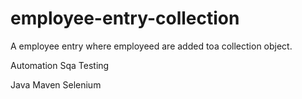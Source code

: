 # employee-entry-collection
A employee entry where employeed are added toa collection object.

Automation
Sqa
Testing

Java
Maven
Selenium
